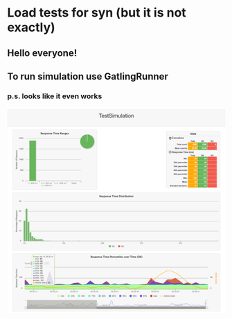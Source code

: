 # Load tests for syn (but it is not exactly)

## Hello everyone!
## To run simulation use GatlingRunner

### p.s. looks like it even works
![img.png](img.png)
